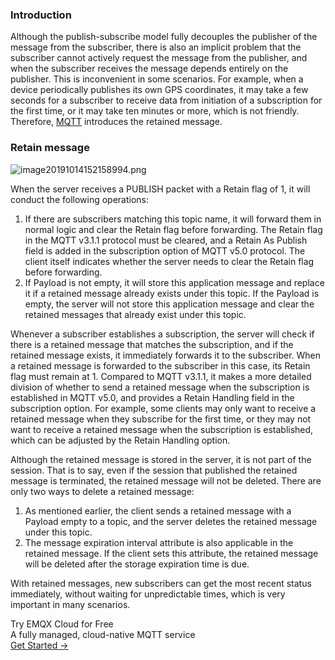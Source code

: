 ### Introduction

Although the publish-subscribe model fully decouples the publisher of the message from the subscriber, there is also an implicit problem that the subscriber cannot actively request the message from the publisher, and when the subscriber receives the message depends entirely on the publisher. This is inconvenient in some scenarios. For example, when a device periodically publishes its own GPS coordinates, it may take a few seconds for a subscriber to receive data from initiation of a subscription for the first time, or it may take ten minutes or more, which is not friendly. Therefore, [MQTT](https://www.emqx.com/en/mqtt) introduces the retained message.

### Retain message

![image20191014152158994.png](https://static.emqx.net/images/d57f8dd63bee941219594679e3469bf9.png)

When the server receives a PUBLISH packet with a Retain flag of 1, it will conduct the following operations:

1. If there are subscribers matching this topic name, it will forward them in normal logic and clear the Retain flag before forwarding. The Retain flag in the MQTT v3.1.1 protocol must be cleared, and a Retain As Publish field is added in the subscription option of MQTT v5.0 protocol. The client itself indicates whether the server needs to clear the Retain flag before forwarding.
2. If Payload is not empty, it will store this application message and replace it if a retained message already exists under this topic. If the Payload is empty, the server will not store this application message and clear the retained messages that already exist under this topic.

Whenever a subscriber establishes a subscription, the server will check if there is a retained message that matches the subscription, and if the retained message exists, it immediately forwards it to the subscriber. When a retained message is forwarded to the subscriber in this case, its Retain flag must remain at 1. Compared to MQTT v3.1.1, it makes a more detailed division of whether to send a retained message when the subscription is established in MQTT v5.0, and provides a Retain Handling field in the subscription option. For example, some clients may only want to receive a retained message when they subscribe for the first time, or they may not want to receive a retained message when the subscription is established, which can be adjusted by the Retain Handling option.

Although the retained message is stored in the server, it is not part of the session. That is to say, even if the session that published the retained message is terminated, the retained message will not be deleted. There are only two ways to delete a retained message:

1. As mentioned earlier, the client sends a retained message with a Payload empty to a topic, and the server deletes the retained message under this topic.
2. The message expiration interval attribute is also applicable in the retained message. If the client sets this attribute, the retained message will be deleted after the storage expiration time is due.

With retained messages, new subscribers can get the most recent status immediately, without waiting for unpredictable times, which is very important in many scenarios.



<section class="promotion">
    <div>
        Try EMQX Cloud for Free
        <div class="is-size-14 is-text-normal has-text-weight-normal">A fully managed, cloud-native MQTT service</div>
    </div>
    <a href="https://www.emqx.com/en/signup?continue=https://cloud-intl.emqx.com/console/deployments/0?oper=new" class="button is-gradient px-5">Get Started →</a >
</section>
